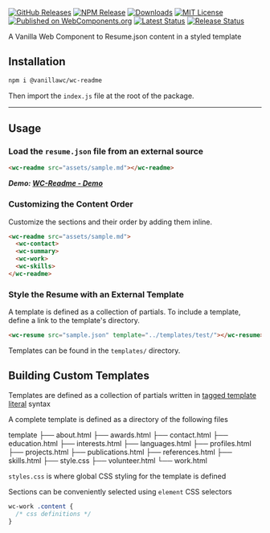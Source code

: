 [![GitHub Releases](https://img.shields.io/github/release/vanillawc/wc-readme.svg)](https://github.com/vanillawc/wc-readme/releases)
[![NPM Release](https://badgen.net/npm/v/@vanillawc/wc-readme)](https://www.npmjs.com/package/@vanillawc/wc-readme)
[![Downloads](https://badgen.net/npm/dt/@vanillawc/wc-readme)](https://www.npmjs.com/package/@vanillawc/wc-readme)
[![MIT License](https://img.shields.io/badge/license-MIT-blue.svg)](https://raw.githubusercontent.com/vanillawc/wc-readme/master/LICENSE)
[![Published on WebComponents.org](https://img.shields.io/badge/webcomponents.org-published-blue.svg)](https://www.webcomponents.org/element/@vanillawc/wc-readme)
[![Latest Status](https://github.com/vanillawc/wc-readme/workflows/Latest/badge.svg)](https://github.com/vanillawc/wc-readme/actions)
[![Release Status](https://github.com/vanillawc/wc-readme/workflows/Release/badge.svg)](https://github.com/vanillawc/wc-readme/actions)

A Vanilla Web Component to Resume.json content in a styled template

## Installation

```sh
npm i @vanillawc/wc-readme
```

Then import the `index.js` file at the root of the package.

-----

## Usage

### Load the `resume.json` file from an external source

```html
<wc-readme src="assets/sample.md"></wc-readme>
```

***Demo: [WC-Readme - Demo][]***

### Customizing the Content Order

Customize the sections and their order by adding them inline.

```html
<wc-readme src="assets/sample.md">
  <wc-contact>
  <wc-summary>
  <wc-work>
  <wc-skills>
</wc-readme>
```

### Style the Resume with an External Template

A template is defined as a collection of partials. To include a template, define a link to the template's directory.

```html
<wc-resume src="sample.json" template="../templates/test/"></wc-resume>
```

Templates can be found in the `templates/` directory.

## Building Custom Templates

Templates are defined as a collection of partials written in [tagged template literal][] syntax

A complete template is defined as a directory of the following files

template
├── about.html
├── awards.html
├── contact.html
├── education.html
├── interests.html
├── languages.html
├── profiles.html
├── projects.html
├── publications.html
├── references.html
├── skills.html
├── style.css
├── volunteer.html
└── work.html

`styles.css` is where global CSS styling for the template is defined

Sections can be conveniently selected using `element` CSS selectors

```css
wc-work .content {
  /* css definitions */
}
```

[tagged template literal]: https://developer.mozilla.org/en-US/docs/Web/JavaScript/Reference/Template_literals
[WC-Readme - Demo]: https://vanillawc.github.io/wc-readme/demos/index.html
